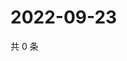 # 2022-09-23

共 0 条

<!-- BEGIN WEIBO -->
<!-- 最后更新时间 Fri Sep 23 2022 00:25:19 GMT+0800 (China Standard Time) -->

<!-- END WEIBO -->
